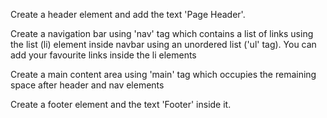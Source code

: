 Create a header element and add the text 'Page Header'.

Create a navigation bar using 'nav' tag which contains a list of links using the list (li) element inside navbar using an unordered list ('ul' tag). You can add your favourite links inside the li elements

Create a main content area using 'main' tag which occupies the remaining space after header and nav elements

Create a footer element and the text 'Footer' inside it.